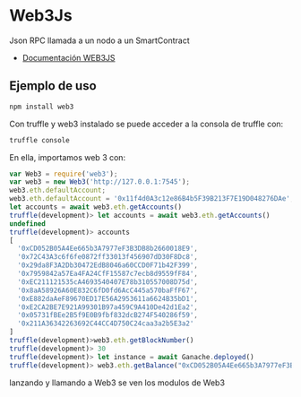# Web3Js

Json RPC llamada a un nodo a un SmartContract

- [Documentación WEB3JS](https://web3js.readthedocs.io/en/v1.7.3/getting-started.html)

## Ejemplo de uso

```bash
npm install web3
```

Con truffle y web3 instalado se puede acceder a la consola de truffle con:

```bash
truffle console
```

En ella, importamos web 3 con:

```JavaScript
var Web3 = require('web3');
var web3 = new Web3('http://127.0.0.1:7545');
web3.eth.defaultAccount;
web3.eth.defaultAccount = '0x11f4d0A3c12e86B4b5F39B213F7E19D048276DAe';
let accounts = await web3.eth.getAccounts()
truffle(development)> let accounts = await web3.eth.getAccounts()
undefined
truffle(development)> accounts
[
  '0xCD052B05A4Ee665b3A7977eF3B3DB8b2660018E9',
  '0x72C43A3c6f6fe0872ff33013f456907dD30F8Dc8',
  '0x29da8F3A2Db30472EdB8046a60CCD0F71b42F399',
  '0x7959842a57Ea4FA24CfF15587c7ecb8d9559fF84',
  '0xEC211121535cA4693540407E78b310557008D75d',
  '0x8aA58926A60E832C6fD0fd6AcC445a570baFfF67',
  '0xE882daAeF89670ED17E56A2953611a6624B35bD1',
  '0xE2CA2BE7E921A99301B97a459C9A410De42d1Ea2',
  '0x05731fBEe2B5f9E0B9fbf832dcB274F540286f59',
  '0x211A36342263692C44CC4D750C24caa3a2b5E3a2'
]
truffle(development)>web3.eth.getBlockNumber()
truffle(development)> 30
truffle(development)> let instance = await Ganache.deployed()
truffle(development)> web3.eth.getBalance("0xCD052B05A4Ee665b3A7977eF3B3DB8b2660018E9")
```

lanzando y llamando a Web3 se ven los modulos de Web3
